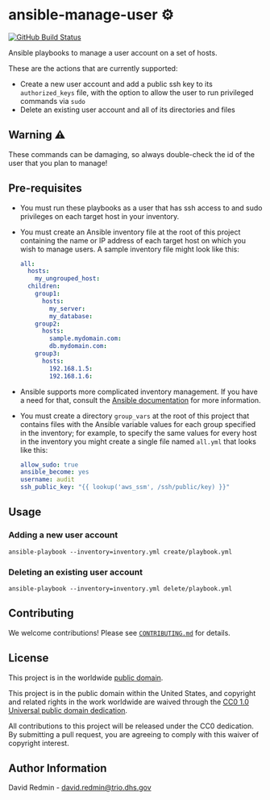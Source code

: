 # ansible-manage-user ⚙️ #

[![GitHub Build Status](https://github.com/cisagov/ansible-manage-user/workflows/build/badge.svg)](https://github.com/cisagov/ansible-manage-user/actions)

Ansible playbooks to manage a user account on a set of hosts.

These are the actions that are currently supported:

- Create a new user account and add a public ssh key to its
  `authorized_keys` file, with the option to allow the user to run
  privileged commands via `sudo`
- Delete an existing user account and all of its directories and files

## Warning ⚠️ ##

These commands can be damaging, so always double-check the id of the user
that you plan to manage!

## Pre-requisites ##

- You must run these playbooks as a user that has ssh access to and
  sudo privileges on each target host in your inventory.
- You must create an Ansible inventory file at the root of this
  project containing the name or IP address of each target host on
  which you wish to manage users.  A sample inventory file might look
  like this:

  ```yaml
  all:
    hosts:
      my_ungrouped_host:
    children:
      group1:
        hosts:
          my_server:
          my_database:
      group2:
        hosts:
          sample.mydomain.com:
          db.mydomain.com:
      group3:
        hosts:
          192.168.1.5:
          192.168.1.6:
  ```

- Ansible supports more complicated inventory management.  If you have
  a need for that, consult the [Ansible
  documentation](https://docs.ansible.com/ansible/latest/user_guide/intro_inventory.html)
  for more information.
- You must create a directory `group_vars` at the root of this project
  that contains files with the Ansible variable values for each group
  specified in the inventory; for example, to specify the same values
  for every host in the inventory you might create a single file named
  `all.yml` that looks like this:

  ```yaml
  allow_sudo: true
  ansible_become: yes
  username: audit
  ssh_public_key: "{{ lookup('aws_ssm', /ssh/public/key) }}"
  ```

## Usage ##

### Adding a new user account ###

```console
ansible-playbook --inventory=inventory.yml create/playbook.yml
```

### Deleting an existing user account ###

```console
ansible-playbook --inventory=inventory.yml delete/playbook.yml
```

## Contributing ##

We welcome contributions!  Please see [`CONTRIBUTING.md`](CONTRIBUTING.md) for
details.

## License ##

This project is in the worldwide [public domain](LICENSE).

This project is in the public domain within the United States, and
copyright and related rights in the work worldwide are waived through
the [CC0 1.0 Universal public domain
dedication](https://creativecommons.org/publicdomain/zero/1.0/).

All contributions to this project will be released under the CC0
dedication. By submitting a pull request, you are agreeing to comply
with this waiver of copyright interest.

## Author Information ##

David Redmin - <david.redmin@trio.dhs.gov>
